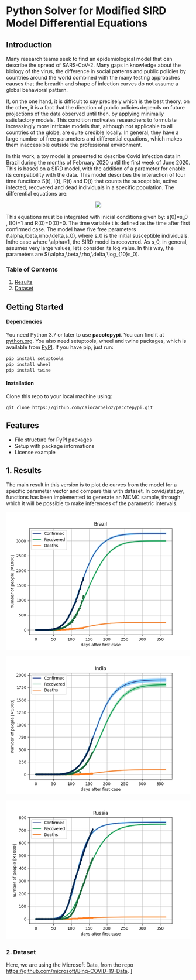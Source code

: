 
# Python Solver for Modified SIRD Model Differential Equations

## Introduction

Many research teams seek to find an epidemiological model that can describe the spread of SARS-CoV-2. Many gaps in knowledge about the biology of the virus, the difference in social patterns and public policies by countries around the world combined with the many testing approaches causes that the breadth and shape of infection curves do not assume a global behavioral pattern.

If, on the one hand, it is difficult to say precisely which is the best theory, on the other, it is a fact that the direction of public policies depends on future projections of the data observed until then, by applying minimally satisfactory models. This condition motivates researchers to formulate increasingly more intricate models that, although not applicable to all countries of the globe, are quite credible locally. In general, they have a large number of free parameters and differential equations, which makes them inaccessible outside the professional environment.

In this work, a toy model is presented to describe Covid infection data in Brazil during the months of February 2020 until the first week of June 2020. This is based on a SIRD model, with the addition of a parameter for enable its compatibility with the data. This model describes the interaction of four time functions S(t), I(t), R(t) and D(t) that counts the susceptible, active infected, recovered and dead individuals in a specific population. The differential equations are:

<p align="center">
  <img src="https://latex.codecogs.com/svg.latex?%5Clarge%20%5Cbegin%7Bcases%7D%20%5Cfrac%7BdS%7D%7Bdt%7D%20%26%20%3D-%5Cfrac%7B%5Cbeta%7D%7Bs_%7B0%7D%7DS%5Cleft%28t%5Cright%29I%5Cleft%28t%5Cright%29%5E%7B%5Calpha%7D%5C%5C%20%5Cfrac%7BdI%7D%7Bdt%7D%20%26%20%3D%5Cleft%28%5Cfrac%7B%5Cbeta%7D%7Bs_%7B0%7D%7DS%5Cleft%28t%5Cright%29-%5Crho-%5Cdelta%5Cright%29I%5Cleft%28t%5Cright%29%5E%7B%5Calpha%7D%5C%5C%20%5Cfrac%7BdR%7D%7Bdt%7D%20%26%20%3D%5Crho%20I%5Cleft%28t%5Cright%29%5E%7B%5Calpha%7D%5C%5C%20%5Cfrac%7BdD%7D%7Bdt%7D%20%26%20%3D%5Cdelta%20I%5Cleft%28t%5Cright%29%5E%7B%5Calpha%7D%20%5Cend%7Bcases%7D"/>
</p>


This equations must be integrated with inicial conditions given by: s(0)=s_0 , I(0)=1 and R(0)=D(0)=0. The time variable t is defined as the time after first confirmed case. The model have five free parameters (\alpha,\beta,\rho,\delta,s_0), where s_0 is the initial susceptible individuals. Inthe case where \alpha=1, the SIRD model is recovered. As s_0, in general, assumes very large values, lets consider its log value. In this way, the parameters are $(\alpha,\beta,\rho,\delta,\log_{10}s_0).

### Table of Contents
1. [Results](#1-results)
2. [Dataset](#2-dataset)

## Getting Started
#### Dependencies
You need Python 3.7 or later to use **pacotepypi**. You can find it at [python.org](https://www.python.org/).
You also need setuptools, wheel and twine packages, which is available from [PyPI](https://pypi.org). If you have pip, just run:
```
pip install setuptools
pip install wheel
pip install twine
```
#### Installation
Clone this repo to your local machine using:
```
git clone https://github.com/caiocarneloz/pacotepypi.git
```
## Features
- File structure for PyPI packages
- Setup with package informations
- License example

## 1. Results

The main result in this version is to plot de curves from the model for a specific parameter vector and compare this with dataset. In covid/stat.py, functions has been implemented to generate an MCMC sample, through which it will be possible to make inferences of the parametric intervals.

<p align="center">
  <img src="./results/brazil/cases_projection.png" alt="brazil-cases" />
</p>
<p align="center">
  <img src="./results/india/cases_projection.png" alt="india-cases" />
</p>
<p align="center">
  <img src="./results/russia/cases_projection.png" alt="russia-cases" />
</p>


### 2. Dataset

Here, we are using the Microsoft Data, from the repo https://github.com/microsoft/Bing-COVID-19-Data. 
]
